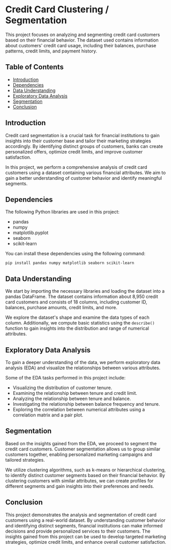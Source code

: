 # Credit Card Clustering / Segmentation

This project focuses on analyzing and segmenting credit card customers based on their financial behavior. The dataset used contains information about customers' credit card usage, including their balances, purchase patterns, credit limits, and payment history.

## Table of Contents

- [Introduction](#introduction)
- [Dependencies](#dependencies)
- [Data Understanding](#data-understanding)
- [Exploratory Data Analysis](#exploratory-data-analysis)
- [Segmentation](#segmentation)
- [Conclusion](#conclusion)

## Introduction

Credit card segmentation is a crucial task for financial institutions to gain insights into their customer base and tailor their marketing strategies accordingly. By identifying distinct groups of customers, banks can create personalized offers, optimize credit limits, and improve customer satisfaction.

In this project, we perform a comprehensive analysis of credit card customers using a dataset containing various financial attributes. We aim to gain a better understanding of customer behavior and identify meaningful segments.

## Dependencies

The following Python libraries are used in this project:
- pandas
- numpy
- matplotlib.pyplot
- seaborn
- scikit-learn

You can install these dependencies using the following command:
```
pip install pandas numpy matplotlib seaborn scikit-learn
```

## Data Understanding

We start by importing the necessary libraries and loading the dataset into a pandas DataFrame. The dataset contains information about 8,950 credit card customers and consists of 18 columns, including customer ID, balances, purchase amounts, credit limits, and more.

We explore the dataset's shape and examine the data types of each column. Additionally, we compute basic statistics using the `describe()` function to gain insights into the distribution and range of numerical attributes.

## Exploratory Data Analysis

To gain a deeper understanding of the data, we perform exploratory data analysis (EDA) and visualize the relationships between various attributes.

Some of the EDA tasks performed in this project include:
- Visualizing the distribution of customer tenure.
- Examining the relationship between tenure and credit limit.
- Analyzing the relationship between tenure and balance.
- Investigating the relationship between balance frequency and tenure.
- Exploring the correlation between numerical attributes using a correlation matrix and a pair plot.

## Segmentation

Based on the insights gained from the EDA, we proceed to segment the credit card customers. Customer segmentation allows us to group similar customers together, enabling personalized marketing campaigns and tailored strategies.

We utilize clustering algorithms, such as k-means or hierarchical clustering, to identify distinct customer segments based on their financial behavior. By clustering customers with similar attributes, we can create profiles for different segments and gain insights into their preferences and needs.

## Conclusion

This project demonstrates the analysis and segmentation of credit card customers using a real-world dataset. By understanding customer behavior and identifying distinct segments, financial institutions can make informed decisions and provide personalized services to their customers. The insights gained from this project can be used to develop targeted marketing strategies, optimize credit limits, and enhance overall customer satisfaction.
